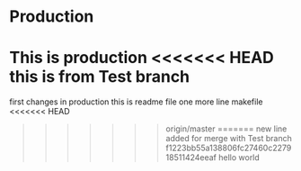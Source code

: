 # Production
This is production
<<<<<<< HEAD
this is from Test branch
=======
first changes in production
this is readme file
one more line
makefile
<<<<<<< HEAD
>>>>>>> origin/master
=======
new line added for merge with Test branch
>>>>>>> f1223bb55a138806fc27460c227918511424eeaf
hello world
